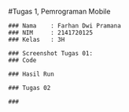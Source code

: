  #Tugas 1, Pemrograman Mobile

    ### Nama    : Farhan Dwi Pramana
    ### NIM     : 2141720125
    ### Kelas   : 3H

    ### Screenshot Tugas 01:
    ### Code

    ### Hasil Run

    ### Tugas 02

    ###